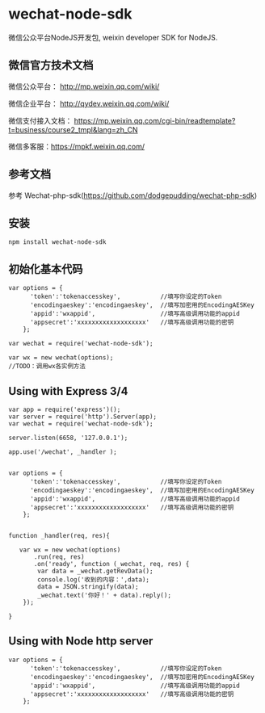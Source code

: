 # wechat-node-sdk
微信公众平台NodeJS开发包, weixin developer SDK for NodeJS.

## 微信官方技术文档

微信公众平台： http://mp.weixin.qq.com/wiki/

微信企业平台： http://qydev.weixin.qq.com/wiki/

微信支付接入文档：
https://mp.weixin.qq.com/cgi-bin/readtemplate?t=business/course2_tmpl&lang=zh_CN

微信多客服：https://mpkf.weixin.qq.com/

##	参考文档
参考 Wechat-php-sdk(https://github.com/dodgepudding/wechat-php-sdk)

## 安装
```
npm install wechat-node-sdk
```

## 初始化基本代码
```
var options = {
      'token':'tokenaccesskey',           //填写你设定的Token
      'encodingaeskey':'encodingaeskey',  //填写加密用的EncodingAESKey
      'appid':'wxappid',                  //填写高级调用功能的appid
      'appsecret':'xxxxxxxxxxxxxxxxxxx'   //填写高级调用功能的密钥
    };

var wechat = require('wechat-node-sdk');

var wx = new wechat(options);
//TODO：调用wx各实例方法
```

##  Using with Express 3/4
```
var app = require('express')();
var server = require('http').Server(app);
var wechat = require('wechat-node-sdk');

server.listen(6658, '127.0.0.1');

app.use('/wechat', _handler );


var options = {
      'token':'tokenaccesskey',           //填写你设定的Token
      'encodingaeskey':'encodingaeskey',  //填写加密用的EncodingAESKey
      'appid':'wxappid',                  //填写高级调用功能的appid
      'appsecret':'xxxxxxxxxxxxxxxxxxx'   //填写高级调用功能的密钥
    };
    
    
function _handler(req, res){

   var wx = new wechat(options)
       .run(req, res)
       .on('ready', function (_wechat, req, res) {
        var data = _wechat.getRevData();
        console.log('收到的内容：',data);
        data = JSON.stringify(data);
        _wechat.text('你好！' + data).reply();
    });
    
}

```

## Using with Node http server
```
var options = {
      'token':'tokenaccesskey',           //填写你设定的Token
      'encodingaeskey':'encodingaeskey',  //填写加密用的EncodingAESKey
      'appid':'wxappid',                  //填写高级调用功能的appid
      'appsecret':'xxxxxxxxxxxxxxxxxxx'   //填写高级调用功能的密钥
    };
  

```